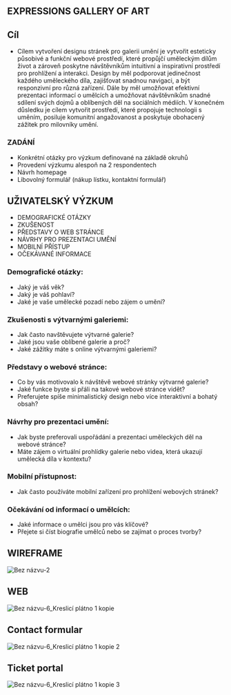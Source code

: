 ## EXPRESSIONS GALLERY OF ART 

## Cíl 
* Cílem vytvoření designu stránek pro galerii umění je vytvořit esteticky působivé a funkční webové prostředí, které propůjčí uměleckým dílům život a zároveň poskytne návštěvníkům intuitivní a inspirativní prostředí pro prohlížení a interakci. Design by měl podporovat jedinečnost každého uměleckého díla, zajišťovat snadnou navigaci, a být responzivní pro různá zařízení. Dále by měl umožňovat efektivní prezentaci informací o umělcích a umožňovat návštěvníkům snadné sdílení svých dojmů a oblíbených děl na sociálních médiích. V konečném důsledku je cílem vytvořit prostředí, které propojuje technologii s uměním, posiluje komunitní angažovanost a poskytuje obohacený zážitek pro milovníky umění.

### ZADÁNÍ 
- Konkrétní otázky pro výzkum definované na základě okruhů
- Provedení výzkumu alespoň na 2 respondentech
- Návrh homepage
- Libovolný formulář (nákup lístku, kontaktní formulář)

## UŽIVATELSKÝ VÝZKUM
* DEMOGRAFICKÉ OTÁZKY
* ZKUŠENOST
* PŘEDSTAVY O WEB STRÁNCE
* NÁVRHY PRO PREZENTACI UMĚNÍ
* MOBILNÍ PŘÍSTUP
* OČEKÁVANÉ INFORMACE 

### Demografické otázky:
- Jaký je váš věk?
- Jaký je váš pohlaví?
- Jaké je vaše umělecké pozadí nebo zájem o umění?

### Zkušenosti s výtvarnými galeriemi:
- Jak často navštěvujete výtvarné galerie?
- Jaké jsou vaše oblíbené galerie a proč?
- Jaké zážitky máte s online výtvarnými galeriemi?

### Představy o webové stránce:
- Co by vás motivovalo k návštěvě webové stránky výtvarné galerie?
- Jaké funkce byste si přáli na takové webové stránce vidět?
- Preferujete spíše minimalistický design nebo více interaktivní a bohatý obsah?

### Návrhy pro prezentaci umění:
- Jak byste preferovali uspořádání a prezentaci uměleckých děl na webové stránce?
- Máte zájem o virtuální prohlídky galerie nebo videa, která ukazují umělecká díla v kontextu?

### Mobilní přístupnost:
- Jak často používáte mobilní zařízení pro prohlížení webových stránek?

### Očekávání od informací o umělcích:
- Jaké informace o umělci jsou pro vás klíčové?
- Přejete si číst biografie umělců nebo se zajímat o proces tvorby?

## WIREFRAME
![Bez názvu-2](https://github.com/KlaraSvobodova/English-for-designers/assets/152971101/918ed9c1-d8ac-42c9-880a-30f882cb1577)

## WEB
![Bez názvu-6_Kreslicí plátno 1 kopie](https://github.com/KlaraSvobodova/English-for-designers/assets/152971101/f3f75039-c021-4db9-a353-8c15b9bd7f62)

## Contact formular 
![Bez názvu-6_Kreslicí plátno 1 kopie 2](https://github.com/KlaraSvobodova/English-for-designers/assets/152971101/5c456459-8d98-4d9b-bcde-f94df17e9343)

## Ticket portal 
![Bez názvu-6_Kreslicí plátno 1 kopie 3](https://github.com/KlaraSvobodova/English-for-designers/assets/152971101/a4f62798-1a49-49cc-90e4-6133d8de49ed)




